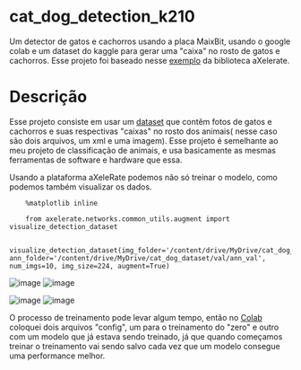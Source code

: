 # cat_dog_detection_k210
Um detector de gatos e cachorros usando a placa MaixBit, usando o google colab e um dataset do kaggle para gerar uma "caixa" no rosto de gatos e cachorros. Esse projeto foi baseado nesse [exemplo](https://www.hackster.io/dmitrywat/object-detection-with-sipeed-maix-boards-kendryte-k210-421d55) da biblioteca aXelerate.

# Descrição
Esse projeto consiste em usar um [dataset](https://www.kaggle.com/andrewmvd/dog-and-cat-detection) que contêm fotos de gatos e cachorros e suas respectivas "caixas" no rosto dos animais( nesse caso são dois arquivos, um xml e uma imagem). 
Esse projeto é semelhante ao meu projeto de classificação de animais, e usa basicamente as mesmas ferramentas de software e hardware que essa.

Usando a plataforma aXeleRate podemos não só treinar o modelo, como podemos também visualizar os dados.

        %matplotlib inline

        from axelerate.networks.common_utils.augment import visualize_detection_dataset

        visualize_detection_dataset(img_folder='/content/drive/MyDrive/cat_dog_dataset/val/img_val', ann_folder='/content/drive/MyDrive/cat_dog_dataset/val/ann_val', num_imgs=10, img_size=224, augment=True)

![image](https://user-images.githubusercontent.com/74123993/125210467-609f4100-e276-11eb-8a4b-0bdd9a462451.png)
![image](https://user-images.githubusercontent.com/74123993/125210472-685ee580-e276-11eb-8243-087e2da45a44.png)

![image](https://user-images.githubusercontent.com/74123993/125210481-73197a80-e276-11eb-98be-7794a7a32344.png)
![image](https://user-images.githubusercontent.com/74123993/125210495-8e848580-e276-11eb-96e1-a64679d11b92.png)

O processo de treinamento pode levar algum tempo, então no [Colab](https://colab.research.google.com/drive/1HcuwZeGmcBSnQXtGyYeoRJ-W6fZodWKa?usp=sharing) coloquei dois arquivos "config", um para o treinamento do "zero" e outro com um modelo que já estava sendo treinado, já que quando começamos treinar o treinamento vai sendo salvo cada vez que um modelo consegue uma performance melhor.





